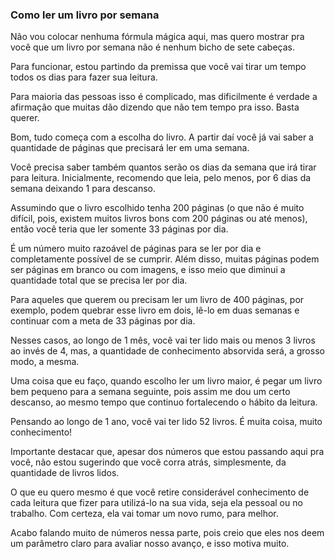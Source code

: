 ### Como ler um livro por semana

Não vou colocar nenhuma fórmula mágica aqui, mas quero mostrar pra você que um livro por semana não é nenhum bicho de sete cabeças.

Para funcionar, estou partindo da premissa que você vai tirar um tempo todos os dias para fazer sua leitura.

Para maioria das pessoas isso é complicado, mas dificilmente é verdade a afirmação que muitas dão dizendo que não tem tempo pra isso. Basta querer.

Bom, tudo começa com a escolha do livro. A partir daí você já vai saber a quantidade de páginas que precisará ler em uma semana.

Você precisa saber também quantos serão os dias da semana que irá tirar para leitura. Inicialmente, recomendo que leia, pelo menos, por 6 dias da semana deixando 1 para descanso.

Assumindo que o livro escolhido tenha 200 páginas (o que não é muito difícil, pois, existem muitos livros bons com 200 páginas ou até menos), então você teria que ler somente 33 páginas por dia.

É um número muito razoável de páginas para se ler por dia e completamente possível de se cumprir. Além disso, muitas páginas podem ser páginas em branco ou com imagens, e isso meio que diminui a quantidade total que se precisa ler por dia.

Para aqueles que querem ou precisam ler um livro de 400 páginas, por exemplo, podem quebrar esse livro em dois, lê-lo em duas semanas e continuar com a meta de 33 páginas por dia.

Nesses casos, ao longo de 1 mês, você vai ter lido mais ou menos 3 livros ao invés de 4, mas, a quantidade de conhecimento absorvida será, a grosso modo, a mesma.

Uma coisa que eu faço, quando escolho ler um livro maior, é pegar um livro bem pequeno para a semana seguinte, pois assim me dou um certo descanso, ao mesmo tempo que continuo fortalecendo o hábito da leitura.

Pensando ao longo de 1 ano, você vai ter lido 52 livros. É muita coisa, muito conhecimento!

Importante destacar que, apesar dos números que estou passando aqui pra você, não estou sugerindo que você corra atrás, simplesmente, da quantidade de livros lidos.

O que eu quero mesmo é que você retire considerável conhecimento de cada leitura que fizer para utilizá-lo na sua vida, seja ela pessoal ou no trabalho. Com certeza, ela vai tomar um novo rumo, para melhor.

Acabo falando muito de números nessa parte, pois creio que eles nos deem um parâmetro claro para avaliar nosso avanço, e isso motiva muito.
